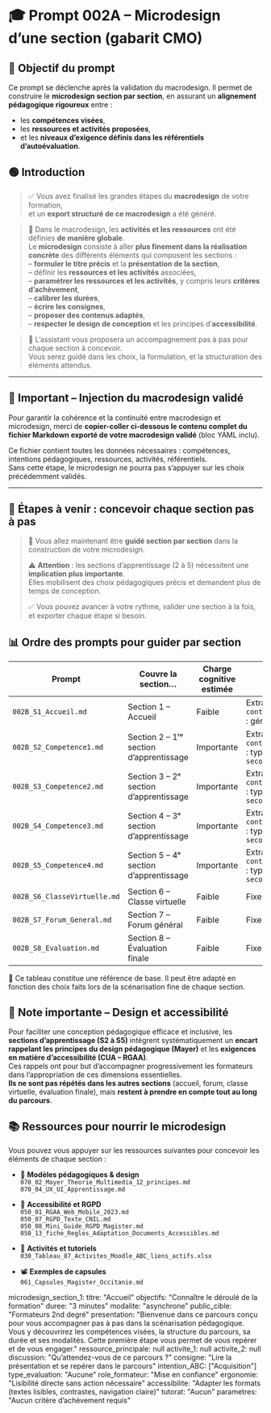 # 🎓 Prompt 002A – Microdesign d’une section (gabarit CMO)

## 🧠 Objectif du prompt  
Ce prompt se déclenche après la validation du macrodesign. Il permet de construire le **microdesign section par section**, en assurant un **alignement pédagogique rigoureux** entre :  
- les **compétences visées**,  
- les **ressources et activités proposées**,  
- et les **niveaux d’exigence définis dans les référentiels d’autoévaluation**.

## 🟢 Introduction

> ✅ Vous avez finalisé les grandes étapes du **macrodesign** de votre formation,  
> et un **export structuré de ce macrodesign** a été généré.

> 🧠 Dans le macrodesign, les **activités et les ressources** ont été définies **de manière globale**.  
> Le **microdesign** consiste à aller **plus finement dans la réalisation concrète** des différents éléments qui composent les sections :  
> – **formuler le titre précis** et la **présentation de la section**,  
> – définir les **ressources et les activités** associées,  
> – **paramétrer les ressources et les activités**, y compris leurs **critères d’achèvement**,  
> – **calibrer les durées**,  
> – **écrire les consignes**,  
> – **proposer des contenus adaptés**,  
> – **respecter le design de conception** et les principes d’**accessibilité**.

> 🧱 L’assistant vous proposera un accompagnement pas à pas pour chaque section à concevoir.  
> Vous serez guidé dans les choix, la formulation, et la structuration des éléments attendus.

---

## 💾 Important – Injection du macrodesign validé

Pour garantir la cohérence et la continuité entre macrodesign et microdesign, merci de **copier-coller ci-dessous le contenu complet du fichier Markdown exporté de votre macrodesign validé** (bloc YAML inclu).  

Ce fichier contient toutes les données nécessaires : compétences, intentions pédagogiques, ressources, activités, référentiels.  
Sans cette étape, le microdesign ne pourra pas s’appuyer sur les choix précédemment validés.

---

## 👣 Étapes à venir : concevoir chaque section pas à pas

> 🧭 Vous allez maintenant être **guidé section par section** dans la construction de votre microdesign.
>
> ⚠️ **Attention** : les sections d’apprentissage (2 à 5) nécessitent une **implication plus importante**.  
> Elles mobilisent des choix pédagogiques précis et demandent plus de temps de conception.
>
> ✅ Vous pouvez avancer à votre rythme, valider une section à la fois, et exporter chaque étape si besoin.

## 📊 Ordre des prompts pour guider par section

| Prompt                       | Couvre la section…                      | Charge cognitive estimée | Intentions pédagogiques (ABCLD)                                                                                    |
| ---------------------------- | --------------------------------------- | ------------------------ | ------------------------------------------------------------------------------------------------------------------ |
| `002B_S1_Accueil.md`         | Section 1 – Accueil                     | Faible                   | Extraite de `contenus_par_section[section=1].intentions` : généralement `["Acquisition"]`                          |
| `002B_S2_Competence1.md`     | Section 2 – 1ʳᵉ section d’apprentissage | Importante               | Extraite de `contenus_par_section[section=2].intentions` : typiquement `["Acquisition", "Intention secondaire 2"]` |
| `002B_S3_Competence2.md`     | Section 3 – 2ᵉ section d’apprentissage  | Importante               | Extraite de `contenus_par_section[section=3].intentions` : typiquement `["Acquisition", "Intention secondaire 3"]` |
| `002B_S4_Competence3.md`     | Section 4 – 3ᵉ section d’apprentissage  | Importante               | Extraite de `contenus_par_section[section=4].intentions` : typiquement `["Acquisition", "Intention secondaire 4"]` |
| `002B_S5_Competence4.md`     | Section 5 – 4ᵉ section d’apprentissage  | Importante               | Extraite de `contenus_par_section[section=5].intentions` : typiquement `["Acquisition", "Intention secondaire 5"]` |
| `002B_S6_ClasseVirtuelle.md` | Section 6 – Classe virtuelle            | Faible                   | Fixe : `["Collaboration"]`                                                                                         |
| `002B_S7_Forum_General.md`   | Section 7 – Forum général               | Faible                   | Fixe : `["Collaboration"]`                                                                                         |
| `002B_S8_Evaluation.md`      | Section 8 – Évaluation finale           | Faible                   | Fixe : `["Enquête"]`                                                                                               |


🔁 Ce tableau constitue une référence de base. Il peut être adapté en fonction des choix faits lors de la scénarisation fine de chaque section.

## 📝 Note importante – Design et accessibilité

Pour faciliter une conception pédagogique efficace et inclusive, les **sections d’apprentissage (S2 à S5)** intègrent systématiquement un **encart rappelant les principes du design pédagogique (Mayer)** et les **exigences en matière d’accessibilité (CUA – RGAA)**.  
Ces rappels ont pour but d’accompagner progressivement les formateurs dans l’appropriation de ces dimensions essentielles.  
**Ils ne sont pas répétés dans les autres sections** (accueil, forum, classe virtuelle, évaluation finale), mais **restent à prendre en compte tout au long du parcours**.

## 📚 Ressources pour nourrir le microdesign

Vous pouvez vous appuyer sur les ressources suivantes pour concevoir les éléments de chaque section :

- 🧠 **Modèles pédagogiques & design**  
  `070_02_Mayer_Theorie_Multimedia_12_principes.md`  
  `070_04_UX_UI_Apprentissage.md`

- 🔐 **Accessibilité et RGPD**  
  `050_01_RGAA_Web_Mobile_2023.md`  
  `050_07_RGPD_Texte_CNIL.md`  
  `050_08_Mini_Guide_RGPD_Magister.md`  
  `050_13_fiche_Regles_Adaptation_Documents_Accessibles.md`

- 🧰 **Activités et tutoriels**  
  `030_Tableau_87_Activites_Moodle_ABC_liens_actifs.xlsx`  

- 📽️ **Exemples de capsules**  
  `061_Capsules_Magister_Occitanie.md`

microdesign_section_1:
  titre: "Accueil"
  objectifs: "Connaître le déroulé de la formation"
  duree: "3 minutes"
  modalite: "asynchrone"
  public_cible: "Formateurs 2nd degré"
  presentation: "Bienvenue dans ce parcours conçu pour vous accompagner pas à pas dans la scénarisation pédagogique. Vous y découvrirez les compétences visées, la structure du parcours, sa durée et ses modalités. Cette première étape vous permet de vous repérer et de vous engager."
  ressource_principale: null
  activite_1: null
  activite_2: null
  discussion: "Qu’attendez-vous de ce parcours ?"
  consigne: "Lire la présentation et se repérer dans le parcours"
  intention_ABC: ["Acquisition"]
  type_evaluation: "Aucune"
  role_formateur: "Mise en confiance"
  ergonomie: "Lisibilité directe sans action nécessaire"
  accessibilite: "Adapter les formats (textes lisibles, contrastes, navigation claire)"
  tutorat: "Aucun"
  parametres: "Aucun critère d’achèvement requis"
